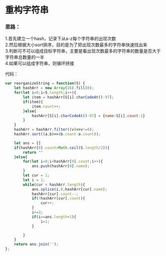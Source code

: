 # 重构字符串

### 思路： 

1.首先建立一个hash，记录下从a-z每个字符串的出现次数   
2.然后根据大小sort排序，目的是为了把出现次数最多的字符串快速找出来   
3.判断可不可以组成目标字符串，主要是看出现次数最多的字符串的数量是否大于字符串总数量的一半   
4.如果可以组成字符串，则循环拼接

代码：

```javascript
var reorganizeString = function(S) {
    let hashArr = new Array(26).fill(0);
    for(let i=0;i<S.length;i++){
        let item = hashArr[S[i].charCodeAt()-97];
        if(item){
            item.count++;
        }else{
            hashArr[S[i].charCodeAt()-97] = {name:S[i],count:1}
        }
    }
    hashArr = hashArr.filter((v)=>v!=0);
    hashArr.sort((a,b)=>(b.count-a.count));

    let ans = []
    if(hashArr[0].count>Math.ceil(S.length/2)){
        return ""
    }else{
        for(let i=0;i<hashArr[0].count;i++){
            ans.push(hashArr[0].name);
        }
        let cur = 1;
        let i = 1;
        while(cur < hashArr.length){
            ans.splice(i,0,hashArr[cur].name);
            hashArr[cur].count--;
            if(!hashArr[cur].count){
                cur++;
            }
            i+=2;
            if(i>=ans.length+1){
                i=1;
            }

        }
    }
    return ans.join('');
};

```

